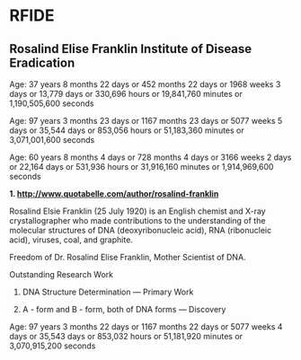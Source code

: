 # RFIDE

## Rosalind Elise Franklin Institute of Disease Eradication

Age:
37 years 8 months 22 days
or 452 months 22 days
or 1968 weeks 3 days
or 13,779 days
or 330,696 hours
or 19,841,760 minutes
or 1,190,505,600 seconds


Age:
97 years 3 months 23 days
or 1167 months 23 days
or 5077 weeks 5 days
or 35,544 days
or 853,056 hours
or 51,183,360 minutes
or 3,071,001,600 seconds


Age:
60 years 8 months 4 days
or 728 months 4 days
or 3166 weeks 2 days
or 22,164 days
or 531,936 hours
or 31,916,160 minutes
or 1,914,969,600 seconds

<b>1. http://www.quotabelle.com/author/rosalind-franklin</b>

Rosalind Elsie Franklin (25 July 1920) is an English chemist and X-ray crystallographer who made contributions to the understanding of the molecular structures of DNA (deoxyribonucleic acid), RNA (ribonucleic acid), viruses, coal, and graphite.

Freedom of Dr. Rosalind Elise Franklin, Mother Scientist of DNA.

Outstanding Research Work</br>
1. DNA Structure Determination — Primary Work

2. A - form and B - form, both of DNA forms — Discovery

Age:
97 years 3 months 22 days
or 1167 months 22 days
or 5077 weeks 4 days
or 35,543 days
or 853,032 hours
or 51,181,920 minutes
or 3,070,915,200 seconds

